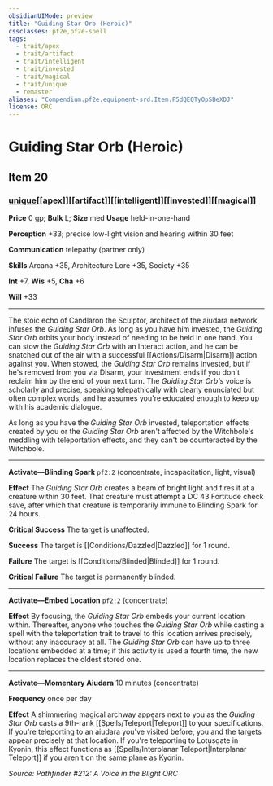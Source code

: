 ```yaml
---
obsidianUIMode: preview
title: "Guiding Star Orb (Heroic)"
cssclasses: pf2e,pf2e-spell
tags:
  - trait/apex
  - trait/artifact
  - trait/intelligent
  - trait/invested
  - trait/magical
  - trait/unique
  - remaster
aliases: "Compendium.pf2e.equipment-srd.Item.F5dQEQTyOpSBeXDJ"
license: ORC
---
```

# Guiding Star Orb (Heroic)
## Item 20
### [unique](unique "Unique Rarity Trait")[[apex]][[artifact]][[intelligent]][[invested]][[magical]]


**Price** 0 gp; 
**Bulk** L; **Size** med
**Usage** held-in-one-hand

**Perception** +33; precise low-light vision and hearing within 30 feet

**Communication** telepathy (partner only)

**Skills** Arcana +35, Architecture Lore +35, Society +35

**Int** +7, **Wis** +5, **Cha** +6

**Will** +33

* * *

The stoic echo of Candlaron the Sculptor, architect of the aiudara network, infuses the _Guiding Star Orb_. As long as you have him invested, the _Guiding Star Orb_ orbits your body instead of needing to be held in one hand. You can stow the _Guiding Star Orb_ with an Interact action, and he can be snatched out of the air with a successful [[Actions/Disarm|Disarm]] action against you. When stowed, the _Guiding Star Orb_ remains invested, but if he's removed from you via Disarm, your investment ends if you don't reclaim him by the end of your next turn. The _Guiding Star Orb's_ voice is scholarly and precise, speaking telepathically with clearly enunciated but often complex words, and he assumes you're educated enough to keep up with his academic dialogue.

As long as you have the _Guiding Star Orb_ invested, teleportation effects created by you or the _Guiding Star Orb_ aren't affected by the Witchbole's meddling with teleportation effects, and they can't be counteracted by the Witchbole.

* * *

**Activate—Blinding Spark** `pf2:2` (concentrate, incapacitation, light, visual)

**Effect** The _Guiding Star Orb_ creates a beam of bright light and fires it at a creature within 30 feet. That creature must attempt a DC 43 Fortitude check save, after which that creature is temporarily immune to Blinding Spark for 24 hours.

**Critical Success** The target is unaffected.

**Success** The target is [[Conditions/Dazzled|Dazzled]] for 1 round.

**Failure** The target is [[Conditions/Blinded|Blinded]] for 1 round.

**Critical Failure** The target is permanently blinded.

* * *

**Activate—Embed Location** `pf2:2` (concentrate)

**Effect** By focusing, the _Guiding Star Orb_ embeds your current location within. Thereafter, anyone who touches the _Guiding Star Orb_ while casting a spell with the teleportation trait to travel to this location arrives precisely, without any inaccuracy at all. The _Guiding Star Orb_ can have up to three locations embedded at a time; if this activity is used a fourth time, the new location replaces the oldest stored one.

* * *

**Activate—Momentary Aiudara** 10 minutes (concentrate)

**Frequency** once per day

**Effect** A shimmering magical archway appears next to you as the _Guiding Star Orb_ casts a 9th-rank [[Spells/Teleport|Teleport]] to your specifications. If you're teleporting to an aiudara you've visited before, you and the targets appear precisely at that location. If you're teleporting to Lotusgate in Kyonin, this effect functions as [[Spells/Interplanar Teleport|Interplanar Teleport]] if you aren't on the same plane as Kyonin.

*Source: Pathfinder #212: A Voice in the Blight*
*ORC*
